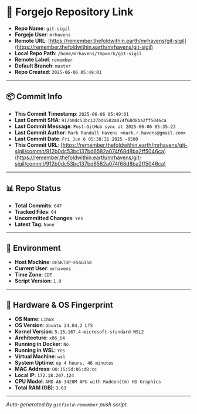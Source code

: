 # 🔗 Forgejo Repository Link

- **Repo Name**: `git-sigil`
- **Forgejo User**: `mrhavens`
- **Remote URL**: [https://remember.thefoldwithin.earth/mrhavens/git-sigil](https://remember.thefoldwithin.earth/mrhavens/git-sigil)
- **Local Repo Path**: `/home/mrhavens/tmpwork/git-sigil`
- **Remote Label**: `remember`
- **Default Branch**: `master`
- **Repo Created**: `2025-06-06 05:49:01`

---

## 📦 Commit Info

- **This Commit Timestamp**: `2025-06-06 05:49:01`
- **Last Commit SHA**: `912b0dc53bc137bd6582a074f68d8ba2ff5046ca`
- **Last Commit Message**: `Post-GitHub sync at 2025-06-06 05:35:23`
- **Last Commit Author**: `Mark Randall Havens <mark.r.havens@gmail.com>`
- **Last Commit Date**: `Fri Jun 6 05:38:31 2025 -0500`
- **This Commit URL**: [https://remember.thefoldwithin.earth/mrhavens/git-sigil/commit/912b0dc53bc137bd6582a074f68d8ba2ff5046ca](https://remember.thefoldwithin.earth/mrhavens/git-sigil/commit/912b0dc53bc137bd6582a074f68d8ba2ff5046ca)

---

## 📊 Repo Status

- **Total Commits**: `647`
- **Tracked Files**: `64`
- **Uncommitted Changes**: `Yes`
- **Latest Tag**: `None`

---

## 🧭 Environment

- **Host Machine**: `DESKTOP-E5SGI58`
- **Current User**: `mrhavens`
- **Time Zone**: `CDT`
- **Script Version**: `1.0`

---

## 🧬 Hardware & OS Fingerprint

- **OS Name**: `Linux`
- **OS Version**: `Ubuntu 24.04.2 LTS`
- **Kernel Version**: `5.15.167.4-microsoft-standard-WSL2`
- **Architecture**: `x86_64`
- **Running in Docker**: `No`
- **Running in WSL**: `Yes`
- **Virtual Machine**: `wsl`
- **System Uptime**: `up 4 hours, 46 minutes`
- **MAC Address**: `00:15:5d:86:d8:cc`
- **Local IP**: `172.18.207.124`
- **CPU Model**: `AMD A6-3420M APU with Radeon(tm) HD Graphics`
- **Total RAM (GB)**: `3.63`

---

_Auto-generated by `gitfield-remember` push script._
